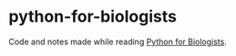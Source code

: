 # python-for-biologists

Code and notes made while reading [Python for Biologists](https://pythonforbiologists.com).
